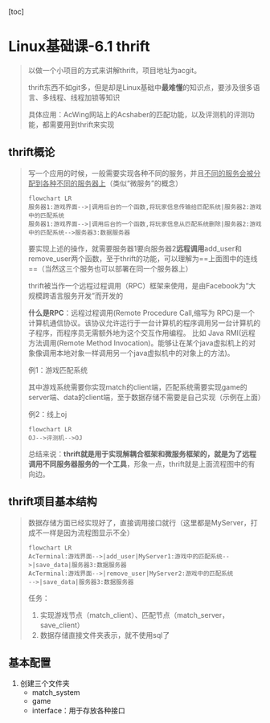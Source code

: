 

[toc]

# Linux基础课-6.1 thrift

> 以做一个小项目的方式来讲解thrift，项目地址为acgit。
>
> thrift东西不如git多，但是却是Linux基础中**最难懂**的知识点，要涉及很多语言、多线程、线程加锁等知识
>
> 具体应用：AcWing网站上的Acshaber的匹配功能，以及评测机的评测功能，都需要用到thrift来实现

## thrift概论

> 写一个应用的时候，一般需要实现各种不同的服务，并且<u>不同的服务会被分配到各种不同的服务器上</u>（类似“微服务”的概念）
>
> ```mermaid
> flowchart LR
> 服务器1:游戏界面-->|调用后台的一个函数,将玩家信息传输给匹配系统|服务器2:游戏中的匹配系统
> 服务器1:游戏界面-->|调用后台的一个函数,将玩家信息从匹配系统删除|服务器2:游戏中的匹配系统-->服务器3:数据服务器
> ```
>
> 要实现上述的操作，就需要服务器1要向服务器2**远程调用**add_user和remove_user两个函数，至于thrift的功能，可以理解为==上面图中的连线==（当然这三个服务也可以部署在同一个服务器上）
>
> thrift被当作一个远程过程调用（RPC）框架来使用，是由Facebook为“大规模跨语言服务开发”而开发的
>
> **什么是RPC**：远程过程调用(Remote Procedure Call,缩写为 RPC)是一个计算机通信协议。该协议允许运行于一台计算机的程序调用另一台计算机的子程序，而程序员无需额外地为这个交互作用编程。 比如 Java RMI(远程方法调用(Remote
> Method Invocation)。能够让在某个java虚拟机上的对象像调用本地对象一样调用另一个java虚拟机中的对象上的方法)。
>
> 例1：游戏匹配系统
>
> 其中游戏系统需要你实现match的client端，匹配系统需要实现game的server端、data的client端，至于数据存储不需要是自己实现（示例在上面）
>
> 例2：线上oj
>
> ```mermaid
> flowchart LR
> OJ-->评测机-->OJ
> ```
>
> 总结来说：**thrift就是用于实现解耦合框架和微服务框架的，就是为了远程调用不同服务器服务的一个工具**，形象一点，thrift就是上面流程图中的有向边。

## thrift项目基本结构

> 数据存储方面已经实现好了，直接调用接口就行（这里都是MyServer，打成不一样是因为流程图显示不全）
>
> ```mermaid
> flowchart LR
> AcTerminal:游戏界面-->|add_user|MyServer1:游戏中的匹配系统-->|save_data|服务器3:数据服务器
> AcTerminal:游戏界面-->|remove_user|MyServer2:游戏中的匹配系统
> -->|save_data|服务器3:数据服务器
> ```
>
> 任务：
>
> 1. 实现游戏节点（match_client）、匹配节点（match_server，save_client）
> 2. 数据存储直接文件夹表示，就不使用sql了

## 基本配置

1. 创建三个文件夹
   - match_system
   - game
   - interface：用于存放各种接口



